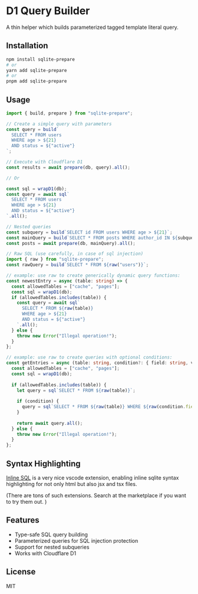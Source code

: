# D1 Query Builder

A thin helper which builds parameterized tagged template literal query.

## Installation

```bash
npm install sqlite-prepare
# or
yarn add sqlite-prepare
# or
pnpm add sqlite-prepare
```

## Usage

```typescript
import { build, prepare } from "sqlite-prepare";

// Create a simple query with parameters
const query = build`
  SELECT * FROM users 
  WHERE age > ${21} 
  AND status = ${"active"}
`;

// Execute with Cloudflare D1
const results = await prepare(db, query).all();

// Or

const sql = wrapD1(db);
const query = await sql`
  SELECT * FROM users 
  WHERE age > ${21} 
  AND status = ${"active"}
`.all();

// Nested queries
const subquery = build`SELECT id FROM users WHERE age > ${21}`;
const mainQuery = build`SELECT * FROM posts WHERE author_id IN ${subquery}`;
const posts = await prepare(db, mainQuery).all();

// Raw SQL (use carefully, in case of sql injection)
import { raw } from "sqlite-prepare";
const rawQuery = build`SELECT * FROM ${raw("users")}`;

// example: use raw to create generically dynamic query functions:
const newestEntry = async (table: string) => {
  const allowedTables = ["cache", "pages"];
  const sql = wrapD1(db);
  if (allowedTables.includes(table)) {
    const query = await sql`
      SELECT * FROM ${raw(table)} 
      WHERE age > ${21} 
      AND status = ${"active"}
    `.all();
  } else {
    throw new Error("Illegal operation!");
  }
};

// example: use raw to create queries with optional conditions:
const getEntries = async (table: string, condition?: { field: string, value: any }) => {
  const allowedTables = ["cache", "pages"];
  const sql = wrapD1(db);
  
  if (allowedTables.includes(table)) {
    let query = sql`SELECT * FROM ${raw(table)}`;
    
    if (condition) {
      query = sql`SELECT * FROM ${raw(table)} WHERE ${raw(condition.field)} = ${condition.value}`;
    }
    
    return await query.all();
  } else {
    throw new Error("Illegal operation!");
  }
};
```

## Syntax Highlighting
[Inline SQL](https://marketplace.visualstudio.com/items/?itemName=qufiwefefwoyn.inline-sql-syntax) is a very nice vscode extension, enabling inline sqlite syntax highlighting for not only html but also jsx and tsx files.

(There are tons of such extensions. Search at the marketplace if you want to try them out. )

## Features

- Type-safe SQL query building
- Parameterized queries for SQL injection protection
- Support for nested subqueries
- Works with Cloudflare D1

## License

MIT
